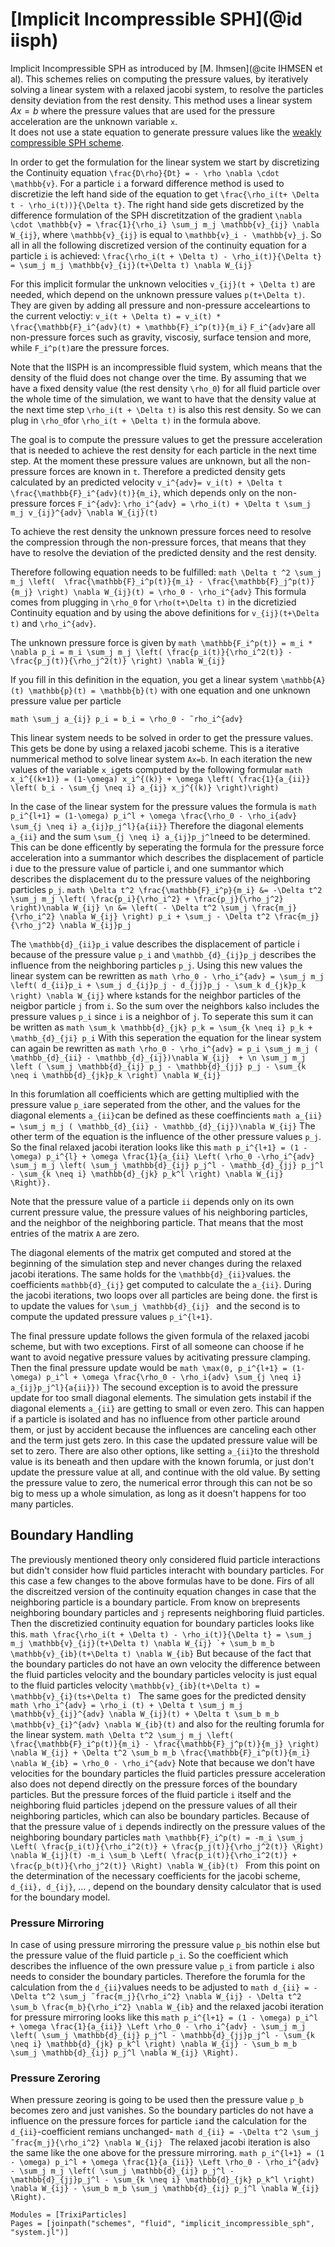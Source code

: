 # [Implicit Incompressible SPH](@id iisph)

Implicit Incompressible SPH as introduced by [M. Ihmsen](@cite IHMSEN et al). This schemes relies on computing the pressure values, by iteratively solving a linear system with a relaxed jacobi system, to resolve the particles density deviation from the rest density. This method uses a linear system $Ax=b$ where the pressure values that are used for the pressure acceleration are the unknown variable ``x``.  
It does not use a state equation to generate pressure values like the [weakly compressible SPH scheme](weakly_compressible_sph.md).


In order to get the formulation for the linear system we start by discretizing the Continuity equation ``\frac{D\rho}{Dt} = - \rho \nabla \cdot \mathbb{v}``.
For a particle ``i`` a forward difference method is used to discretizie the left hand side of the equation to get ``\frac{\rho_i(t+ \Delta t - \rho_i(t))}{\Delta t}``. The right hand side gets discretized by the difference formulation of the SPH discretitzation of the gradient ``\nabla \cdot \mathbb{v} = \frac{1}{\rho_i} \sum_j m_j \mathbb{v}_{ij} \nabla W_{ij}``, where ``\mathbb{v}_{ij}`` is equal to ``\mathbb{v}_i - \mathbb{v}_j``.
So all in all the following discretized version of the continuity equation for a particle ``i`` is achieved:
```\frac{\rho_i(t + \Delta t) - \rho_i(t)}{\Delta t} = \sum_j m_j \mathbb{v}_{ij}(t+\Delta t) \nabla W_{ij} ```

For this implicit formular  the unknown velocities ``v_{ij}(t + \Delta t)`` are needed, which depend on the unknown pressure values ``p(t+\Delta t)``.
They are given by adding all pressure and non-pressure acceleartions to the current veloctiy:
```v_i(t + \Delta t) = v_i(t) * \frac{\mathbb{F}_i^{adv}(t) + \mathbb{F}_i^p(t)}{m_i}```
``F_i^{adv}``are all non-pressure forces such as gravity, viscosiy, surface tension and more, while ``F_i^p(t)``are the pressure forces. 

Note that the IISPH is an incompressible fluid system, which means that the density of the fluid does not change over the time. By assuming that we have a fixed density value (the rest density ``\rho_0``) for all fluid particle over the whole time of the simulation, we want to have that the density value at the next time step ``\rho_i(t + \Delta t)`` is also this rest density. So we can plug in ``\rho_0``for ``\rho_i(t + \Delta t)`` in the formula above. 

The goal is to compute the pressure values to get the pressure acceleration that is needed to achieve the rest density for each particle in the next time step. At the moment these pressure values are unknown, but all the non-pressure forces are known in ``t``.
Therefore a predicted density gets calculated by an predicted velocity ``v_i^{adv}= v_i(t) + \Delta t \frac{\mathbb{F}_i^{adv}(t)}{m_i}``, which depends only on the non-pressure forces ``F_i^{adv}``:
```\rho_i^{adv} = \rho_i(t) + \Delta t \sum_j m_j v_{ij}^{adv} \nabla W_{ij}(t)```


To achieve the rest density the unknown pressure forces need to resolve the compression through the non-pressure forces, that means that they have to resolve the deviation of the predicted density and the rest density. 

Therefore following equation needs to be fulfilled:
```math \Delta t ^2 \sum_j m_j \left(  \frac{\mathbb{F}_i^p(t)}{m_i} - \frac{\mathbb{F}_j^p(t)}{m_j} \right) \nabla W_{ij}(t) = \rho_0 - \rho_i^{adv}```
This formula comes from plugging in ``\rho_0`` for ``\rho(t+\Delta t)`` in the dicretizied Continuity equation and by using the above definitions for ``v_{ij}(t+\Delta t)`` and ``\rho_i^{adv}``.

The unknown pressure force is given by 
```math \mathbb{F_i^p(t)} = m_i * \nabla p_i = m_i \sum_j m_j \left( \frac{p_i(t)}{\rho_i^2(t)} - \frac{p_j(t)}{\rho_j^2(t)} \right) \nabla W_{ij}```

If you fill in this definition in the equation, you get a linear system ``\mathbb{A}(t) \mathbb{p}(t) = \mathbb{b}(t)`` with one equation and one unknown pressure value per particle

```math \sum_j a_{ij} p_i = b_i = \rho_0 - ˜rho_i^{adv}```

This linear system needs to be solved in order to get the pressure values. This gets be done by using a relaxed jacobi scheme. 
This is a iterative nummerical method to solve linear system ``Ax=b``. In each iteration the new values of the variable ``x_i``gets computed by the following formular
```math x_i^{(k+1)} = (1-\omega) x_i^{(k)} + \omega \left( \frac{1}{a_{ii}} \left( b_i - \sum_{j \neq i} a_{ij} x_j^{(k)} \right)\right)``` 

In the case of the linear system for the pressure values the formula is
```math p_i^{l+1} = (1-\omega) p_i^l + \omega \frac{\rho_0 - \rho_i{adv} \sum_{j \neq i} a_{ij}p_j^l}{a{ii}}```
Therefore the diagonal elements ``a_{ii}`` and the sum ``\sum_{j \neq i} a_{ij}p_j^l``need to be determined. 
This can be done efficently by seperating the formula for the pressure force acceleration into a summantor which describes the displacement of particle i due to the pressure value of particle i, and one summantor which describes the displacement du to the pressure values of the neighboring particles ``p_j``. 
```math \Delta t^2 \frac{\mathbb{F}_i^p}{m_i} &= -\Delta t^2 \sum_j m_j \left( \frac{p_i}{\rho_i^2} + \frac{p_j}{\rho_j^2} \right)\nabla W_{ij} \n &= \left( - \Delta t^2 \sum_j \frac{m_j}{\rho_i^2} \nabla W_{ij} \right) p_i + \sum_j - \Delta t^2 \frac{m_j}{\rho_j^2} \nabla W_{ij}p_j```

The ``\mathbb{d}_{ii}p_i`` value describes the displacement of particle i because of the pressure value ``p_i`` and ``\mathbb_{d}_{ij}p_j`` describes the influence from the neighboring particles ``p_j``.
Using this new values the linear system can be rewritten as 
```math \rho_0 - \rho_i^{adv} = \sum_j m_j \left( d_{ii}p_i + \sum_j d_{ij}p_j - d_{jj}p_j - \sum_k d_{jk}p_k \right) \nabla W_{ij}```
where ``k``stands for the neighbor particles of the neigbor particle ``j`` from ``i``.
So the sum over the neighbors ``k``also includes the pressure values ``p_i`` since ``i`` is a neighbor of ``j``. 
To seperate this sum it can be written as 
```math \sum_k \mathbb{d}_{jk} p_k = \sum_{k \neq i} p_k + \mathb_{d}_{ji} p_i```
With this seperation the equation for the linear system can again be rewritten as
```math \rho_0 - \rho_i^{adv} = p_i \sum_j m_j ( \mathbb_{d}_{ii} - \mathbb_{d}_{ij})\nabla W_{ij}  + \n \sum_j m_j \left ( \sum_j \mathbb{d}_{ij} p_j - \mathbb{d}_{jj} p_j - \sum_{k \neq i \mathbb{d}_{jk}p_k \right) \nabla W_{ij}```

In this forumlation all coefficients which are getting multiplied with the pressure value ``p_i``are seperated from the other, and the values for the diagonal elements ``a_{ii}``can be defined as these coeffincients
```math a_{ii} = \sum_j m_j ( \mathbb_{d}_{ii} - \mathbb_{d}_{ij})\nabla W_{ij}```
The other term of the equation is the influence of the other pressure values ``p_j``. So the final relaxed jacobi iteration looks like this
```math p_i^{l+1} = (1 - \omega) p_i^{l} + \omega \frac{1}{a_{ii} \Left( \rho_0 -\rho_i^{adv} \sum_j m_j \left( \sum_j \mathbb{d}_{ij} p_j^l - \mathb_{d}_{jj} p_j^l - \sum_{k \neq i} \mathbb{d}_{jk} p_k^l \right) \nabla W_{ij} \Right)}. ```

Note that the pressure value of a particle ``ii`` depends only on its own current pressure value, the pressure values of his neighboring particles, and the neighbor of the neighboring particle. That means that the most entries of the matrix ``A`` are zero. 

The diagonal elements of the matrix get computed and stored at the beginning of the simulation step and never changes during the relaxed jacobi iterations. The same holds for the ``\mathbb{d}_{ii}``values. the coefficients ``mathbb{d}_{ij}`` get computed to calculate the ``a_{ii}``. During the jacobi iterations, two loops over all particles are being done. the first is to update the values for ``\sum_j \mathbb{d}_{ij} `` and the second is to compute the updated pressure values ``p_i^{l+1}``.

The final pressure update follows the given formula of the relaxed jacobi scheme, but with two exceptions. 
First of all someone can choose if he want to avoid negative pressure values by acitivating pressure clamping. Then the final pressure update would be 
```math \max(0, p_i^{l+1} = (1-\omega) p_i^l + \omega \frac{\rho_0 - \rho_i{adv} \sum_{j \neq i} a_{ij}p_j^l}{a{ii}})```
The secound exception is to avoid the pressure update for too small diagonal elements. The simulation gets instabil if the diagonal elements ``a_{ii}`` are getting to small or even zero. This can happen if a particle is isolated and has no influence from other particle around them, or just by accident because the influences are canceling each other and the term just gets zero. 
In this case the updated pressure value will be set to zero. 
There are also other options, like setting ``a_{ii}``to the threshold value is its beneath and then updare with the known forumla, or just don't update the pressure value at all, and continue with the old value. By setting the pressure value to zero, the numerical error through this can not be so big to mess up a whole simulation, as long as it doesn't happens for too many particles. 


## Boundary Handling

The previously mentioned theory only considered fluid particle interactions but didn't consider how fluid particles interacht with boundary particles. 
For this case a few changes to the above formulas have to be done. 
Firs of all the discreitzed version of the continuity equation changes in case that the neighboring particle is a boundary particle. From know on ``b``represents neighboring boundary particles and ``j`` represents neighboring fluid particles. 
Then the discretizied continuity equation for boundary particles looks like this. 
```math \frac{\rho_i(t + \Delta t) - \rho_i(t)}{\Delta t} = \sum_j m_j \mathbb{v}_{ij}(t+\Delta t) \nabla W_{ij} `+ \sum_b m_b \mathbb{v}_{ib}(t+\Delta t) \nabla W_{ib}```
But because of the fact that the boundary particles do not have an own velocity the difference between the fluid particles velocity and the boundary particles velocity is just equal to the fluid particles velocity  ``\mathbb{v}_{ib}(t+\Delta t) = \mathbb{v}_{i}(ts+\Delta t) ``
The same goes for the predicted density
```math \rho_i^{adv} = \rho_i (t) + \Delta t \sum_j m_j \mathbb{v}_{ij}^{adv} \nabla W_{ij}(t) + \Delta t \sum_b m_b \mathbb{v}_{i}^{adv} \nabla W_{ib}(t)```
and also for the reulting forumla for the linear system. 
```math \Delta t^2 \sum_j m_j \left(  \frac{\mathbb{F}_i^p(t)}{m_i} - \frac{\mathbb{F}_j^p(t)}{m_j} \right) \nabla W_{ij} + \Delta t^2 \sum_b m_b \frac{\mathbb{F}_i^p(t)}{m_i} \nabla W_{ib} = \rho_0 - \rho_i^{adv}```
Note that because we don't have velocities for the boundary particles the fluid particles pressure acceleration also does not depend directly on the pressure forces of the boundary particles. 
But the pressure forces of the fluid particle ``i`` itself and the neighboring fluid particles ``j``depend on the pressure values of all their neighboring particles, which can also be boundary particles. Because of that the pressure value of ``i`` depends indirectly on the pressure values of the neighboring boundary particles
```math \mathbb{F}_i^p(t) = -m_i \sum_j \Left( \frac{p_i(t)}{\rho_i^2(t)} + \frac{p_j(t)}{\rho_j^2(t)} \Right) \nabla W_{ij}(t) -m_i \sum_b \Left( \frac{p_i(t)}{\rho_i^2(t)} + \frac{p_b(t)}{\rho_j^2(t)} \Right) \nabla W_{ib}(t) ```
From this point on the determination of the necessary coefficients for the jacobi scheme, ``d_{ii}, d_{ij}``, ... , depend on the boundary density calculator that is used for the boundary model. 


### Pressure Mirroring
In case of using pressure mirroring the pressure value ``p_b``is nothin else but the pressure value of the fluid particle ``p_i``. 
So the coefficient which describes the influence of the own pressure value ``p_i`` from particle ``i`` also needs to consider the boundary particles. 
Therefore the forumla for the calculation from the ``d_{ii}``values needs to be adjusted to
```math d_{ii} = -\Delta t^2 \sum_j ˜frac{m_j}{\rho_i^2} \nabla W_{ij} - \Delta t^2 \sum_b \frac{m_b}{\rho_i^2} \nabla W_{ib}```
and the relaxed jacobi iteration for pressure mirroring looks like this
```math p_i^{l+1} = (1 - \omega) p_i^l + \omega \frac{1}{a_{ii}} \Left \rho_0 - \rho_i^{adv} - \sum_j m_j \left( \sum_j \mathbb{d}_{ij} p_j^l - \mathbb{d}_{jj}p_j^l - \sum_{k \neq i} \mathbb{d}_{jk} p_k^l \right) \nabla W_{ij} - \sum_b m_b \sum_j \mathbb{d}_{ij} p_j^l \nabla W_{ij} \Right).```

### Pressure Zeroring
When pressure zeoring is going to be used then the pressure value ``p_b`` becomes zero and just vanishes. So the boundary particles do not have a influence on the pressure forces for particle ``i``and the calculation for the ``d_{ii}``-coefficient remians unchanged-
```math d_{ii} = -\Delta t^2 \sum_j ˜frac{m_j}{\rho_i^2} \nabla W_{ij} ```
The relaxed jacobi iteration is also the same like the one above for the pressure mirroring.
```math p_i^{l+1} = (1 - \omega) p_i^l + \omega \frac{1}{a_{ii}} \Left \rho_0 - \rho_i^{adv} - \sum_j m_j \left( \sum_j \mathbb{d}_{ij} p_j^l - \mathbb{d}_{jj}p_j^l - \sum_{k \neq i} \mathbb{d}_{jk} p_k^l \right) \nabla W_{ij} - \sum_b m_b \sum_j \mathbb{d}_{ij} p_j^l \nabla W_{ij} \Right).```











 



```@autodocs
Modules = [TrixiParticles]
Pages = [joinpath("schemes", "fluid", "implicit_incompressible_sph", "system.jl")]
```